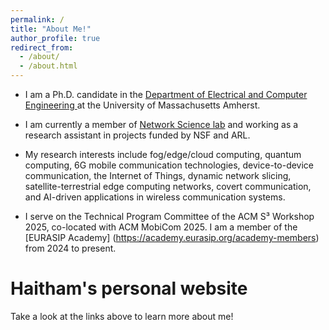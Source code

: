 ```yaml
---
permalink: /
title: "About Me!"
author_profile: true
redirect_from: 
  - /about/
  - /about.html
---
```


- I am a Ph.D. candidate in the [Department of Electrical and Computer Engineering
](https://www.umass.edu/engineering/electrical-and-computer-engineering) at the University of Massachusetts Amherst.

- I am currently a member of [Network Science lab](https://websites.umass.edu/blorenzo/research/) and working as a research assistant in projects funded by NSF and ARL.

- My research interests include fog/edge/cloud computing, quantum computing, 6G mobile communication technologies, device-to-device communication, the Internet of Things, dynamic network slicing, satellite-terrestrial edge computing networks, covert communication, and AI-driven applications in wireless communication systems.

- I serve on the Technical Program Committee of the ACM S³ Workshop 2025, co-located with ACM MobiCom 2025. I am a member of the [EURASIP Academy] (https://academy.eurasip.org/academy-members) from 2024 to present.



Haitham's personal website
======
Take a look at the links above to learn more about me!
